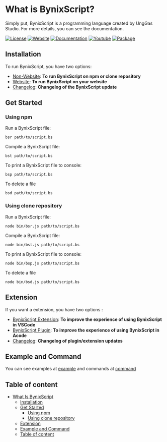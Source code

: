 # What is BynixScript?
Simply put, BynixScript is a programming language created by UngGas Studio. For more details, you can see the documentation.

[![License](https://img.shields.io/badge/license-MIT-green)](LICENSE)
[![Website](https://img.shields.io/badge/official-website-blue)](https://unggasstudio.github.io/bynixscript/)
[![Documentation](https://img.shields.io/badge/Documentation-8A2BE2)](docs/documentation.md)
[![Youtube](https://img.shields.io/badge/YouTube-Channel-orange)](https://youtube.com/@unggas-studio?si=rwzB7AXjr-jCqg_J)
[![Package](https://img.shields.io/npm/dd/bynixscript)](https://www.npmjs.com/package/bynixscript?activeTab=readme)

## Installation
To run BynixScript, you have two options:
- [Non-Website](docs/non-website.md): **To run BynixScript on npm or clone repository**
- [Website](docs/website.md): **To run BynixScript on your website**
- [Changelog](https://github.com/UngGasStudio/BynixScript/releases): **Changelog of the BynixScript update**
## Get Started
### Using npm
Run a BynixScript file:
```
bsr path/to/script.bs
```
Compile a BynixScript file:
```
bst path/to/script.bs
```
To print a BynixScript file to console:
```
bsp path/to/script.bs
```
To delete a file
```
bsd path/to/script.bs
```
### Using clone repository
Run a BynixScript file:
```
node bin/bsr.js path/to/script.bs
```
Compile a BynixScript file:
```
node bin/bst.js path/to/script.bs
```
To print a BynixScript file to console:
```
node bin/bsp.js path/to/script.bs
```
To delete a file
```
node bin/bsd.js path/to/script.bs
```
## Extension
If you want a extension, you have two options :
- [BynixScript Extension](docs/vscode-extension.md): **To improve the experience of using BynixScript in VSCode**
- [BynixScript Plugin](docs/acode-plugin.md): **To improve the experience of using BynixScript in Acode**
- [Changelog](https://github.com/UngGasStudio/BynixScript/releases): **Changelog of plugin/extension updates**
## Example and Command
You can see examples at [example](docs/example.md) and commands at [command](docs/command.md)
## Table of content
- [What Is BynixScript](#What-Is-BynixScript)
  - [Installation](#Installation)
  - [Get Started](#Get-Started)
      - [Using npm](#Using-npm)
      - [Using clone repository](#Using-clone-repository)
  - [Extension](#Extension)
  - [Example and Command](#Example-and-Command)
  - [Table of content](#Table-of-content)
  

